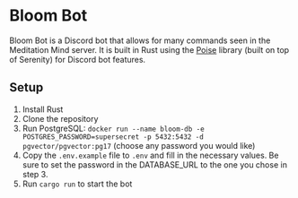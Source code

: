 # Bloom Bot

Bloom Bot is a Discord bot that allows for many commands seen in the Meditation Mind server. It 
is built in Rust using the [Poise](https://docs.rs/poise/0.6.1/poise/index.html) library (built on top of Serenity) for Discord bot features.

## Setup

1. Install Rust
2. Clone the repository
3. Run PostgreSQL: `docker run --name bloom-db -e POSTGRES_PASSWORD=supersecret -p 5432:5432 -d pgvector/pgvector:pg17` (choose any password you would like)
4. Copy the `.env.example` file to `.env` and fill in the necessary values. Be sure to set the password in the DATABASE_URL to the one you chose in step 3.
5. Run `cargo run` to start the bot

